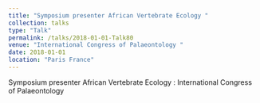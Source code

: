 ```yaml
---
title: "Symposium presenter African Vertebrate Ecology "
collection: talks
type: "Talk"
permalink: /talks/2018-01-01-Talk80
venue: "International Congress of Palaeontology "
date: 2018-01-01
location: "Paris France"
---
```


Symposium presenter African Vertebrate Ecology : International Congress of Palaeontology 
